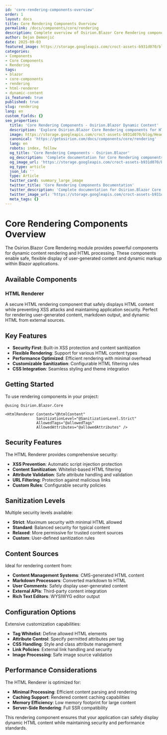 ```yaml
---
id: 'core-rendering-components-overview'
order: 1
layout: docs
title: Core Rendering Components Overview
permalink: /docs/components/core/rendering
description: Complete overview of Osirion.Blazor Core Rendering components including HTML renderer for dynamic content display and markup handling.
author: Dejan Demonjić
date: 2025-09-03
featured_image: https://storage.googleapis.com/croct-assets-b931d070/blog/Headless_CMS_within_the_React_framework_3_1_da922d2562/Headless_CMS_within_the_React_framework_3_1_da922d2562.png
categories:
- Components
- Core Components
- Rendering
tags:
- blazor
- core-components
- rendering
- html-renderer
- dynamic-content
is_featured: true
published: true
slug: rendering
lang: en
custom_fields: {}
seo_properties:
  title: 'Core Rendering Components - Osirion.Blazor Dynamic Content'
  description: 'Explore Osirion.Blazor Core Rendering components for HTML rendering and dynamic content display.'
  image: https://storage.googleapis.com/croct-assets-b931d070/blog/Headless_CMS_within_the_React_framework_3_1_da922d2562/Headless_CMS_within_the_React_framework_3_1_da922d2562.png
  canonical: 'https://getosirion.com/docs/components/core/rendering'
  lang: en
  robots: index, follow
  og_title: 'Core Rendering Components - Osirion.Blazor'
  og_description: 'Complete documentation for Core Rendering components with HTML rendering capabilities.'
  og_image_url: 'https://storage.googleapis.com/croct-assets-b931d070/blog/Headless_CMS_within_the_React_framework_3_1_da922d2562/Headless_CMS_within_the_React_framework_3_1_da922d2562.png'
  og_type: article
  json_ld: ''
  type: Article
  twitter_card: summary_large_image
  twitter_title: 'Core Rendering Components Documentation'
  twitter_description: 'Complete documentation for Osirion.Blazor Core Rendering components.'
  twitter_image_url: 'https://storage.googleapis.com/croct-assets-b931d070/blog/Headless_CMS_within_the_React_framework_3_1_da922d2562/Headless_CMS_within_the_React_framework_3_1_da922d2562.png'
  meta_tags: {}
---
```


# Core Rendering Components Overview

The Osirion.Blazor Core Rendering module provides powerful components for dynamic content rendering and HTML processing. These components enable safe, flexible display of user-generated content and dynamic markup within Blazor applications.

## Available Components

### HTML Renderer
A secure HTML rendering component that safely displays HTML content while preventing XSS attacks and maintaining application security. Perfect for rendering user-generated content, markdown output, and dynamic HTML from external sources.

## Key Features

- **Security First**: Built-in XSS protection and content sanitization
- **Flexible Rendering**: Support for various HTML content types
- **Performance Optimized**: Efficient rendering with minimal overhead
- **Customizable Sanitization**: Configurable HTML filtering rules
- **CSS Integration**: Seamless styling and theme integration

## Getting Started

To use rendering components in your project:

```razor
@using Osirion.Blazor.Core

<HtmlRenderer Content="@htmlContent" 
              SanitizationLevel="@SanitizationLevel.Strict"
              AllowedTags="@allowedTags"
              AllowedAttributes="@allowedAttributes" />
```

## Security Features

The HTML Renderer provides comprehensive security:

- **XSS Prevention**: Automatic script injection protection
- **Content Sanitization**: Whitelist-based HTML filtering
- **Attribute Validation**: Safe attribute handling and validation
- **URL Filtering**: Protection against malicious links
- **Custom Rules**: Configurable security policies

## Sanitization Levels

Multiple security levels available:

- **Strict**: Maximum security with minimal HTML allowed
- **Standard**: Balanced security for typical content
- **Relaxed**: More permissive for trusted content sources
- **Custom**: User-defined sanitization rules

## Content Sources

Ideal for rendering content from:

- **Content Management Systems**: CMS-generated HTML content
- **Markdown Processors**: Converted markdown to HTML
- **User Comments**: Safely display user-generated content
- **External APIs**: Third-party content integration
- **Rich Text Editors**: WYSIWYG editor output

## Configuration Options

Extensive customization capabilities:

- **Tag Whitelist**: Define allowed HTML elements
- **Attribute Control**: Specify permitted attributes per tag
- **CSS Handling**: Style and class attribute management
- **Link Policies**: External link handling and security
- **Image Processing**: Safe image source validation

## Performance Considerations

The HTML Renderer is optimized for:

- **Minimal Processing**: Efficient content parsing and rendering
- **Caching Support**: Rendered content caching capabilities
- **Memory Efficiency**: Low memory footprint for large content
- **Server-Side Rendering**: Full SSR compatibility

This rendering component ensures that your application can safely display dynamic HTML content while maintaining security and performance standards.
